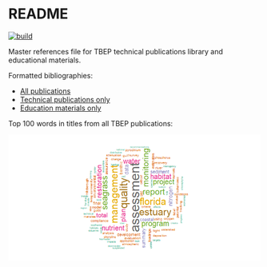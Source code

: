 
# README

[![build](https://github.com/tbep-tech/tbep-refs/workflows/build/badge.svg)](https://github.com/tbep-tech/tbep-refs/actions)

Master references file for TBEP technical publications library and
educational materials.

Formatted bibliographies:

- [All publications](https://tbep-tech.github.io/tbep-refs/allindex)
- [Technical publications only](https://tbep-tech.github.io/tbep-refs/)
- [Education materials
  only](https://tbep-tech.github.io/tbep-refs/eduindex)

Top 100 words in titles from all TBEP publications:

![](README_files/figure-gfm/unnamed-chunk-1-1.png)<!-- -->
